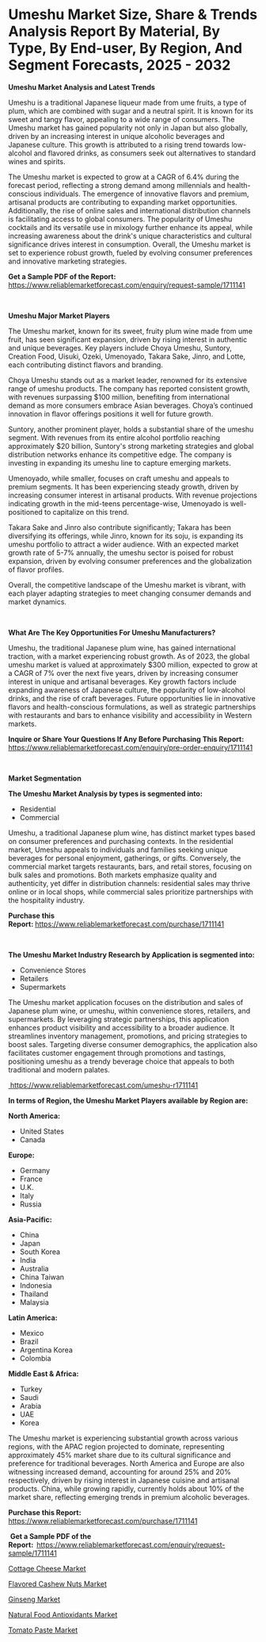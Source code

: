 <p><h1>Umeshu Market Size, Share & Trends Analysis Report By Material, By Type, By End-user, By Region, And Segment Forecasts, 2025 - 2032</h1></p><p><strong>Umeshu Market Analysis and Latest Trends</strong></p>
<p><p>Umeshu is a traditional Japanese liqueur made from ume fruits, a type of plum, which are combined with sugar and a neutral spirit. It is known for its sweet and tangy flavor, appealing to a wide range of consumers. The Umeshu market has gained popularity not only in Japan but also globally, driven by an increasing interest in unique alcoholic beverages and Japanese culture. This growth is attributed to a rising trend towards low-alcohol and flavored drinks, as consumers seek out alternatives to standard wines and spirits.</p><p>The Umeshu market is expected to grow at a CAGR of 6.4% during the forecast period, reflecting a strong demand among millennials and health-conscious individuals. The emergence of innovative flavors and premium, artisanal products are contributing to expanding market opportunities. Additionally, the rise of online sales and international distribution channels is facilitating access to global consumers. The popularity of Umeshu cocktails and its versatile use in mixology further enhance its appeal, while increasing awareness about the drink's unique characteristics and cultural significance drives interest in consumption. Overall, the Umeshu market is set to experience robust growth, fueled by evolving consumer preferences and innovative marketing strategies.</p></p>
<p><strong>Get a Sample PDF of the Report:&nbsp;</strong> <a href="https://www.reliablemarketforecast.com/enquiry/request-sample/1711141?utm_campaign=1140&utm_medium=2&utm_source=Github&utm_content=ia&utm_term=07042025&utm_id=umeshu">https://www.reliablemarketforecast.com/enquiry/request-sample/1711141</a></p>
<p>&nbsp;</p>
<p><strong>Umeshu Major Market Players</strong></p>
<p><p>The Umeshu market, known for its sweet, fruity plum wine made from ume fruit, has seen significant expansion, driven by rising interest in authentic and unique beverages. Key players include Choya Umeshu, Suntory, Creation Food, Uisuki, Ozeki, Umenoyado, Takara Sake, Jinro, and Lotte, each contributing distinct flavors and branding.</p><p>Choya Umeshu stands out as a market leader, renowned for its extensive range of umeshu products. The company has reported consistent growth, with revenues surpassing $100 million, benefiting from international demand as more consumers embrace Asian beverages. Choya’s continued innovation in flavor offerings positions it well for future growth.</p><p>Suntory, another prominent player, holds a substantial share of the umeshu segment. With revenues from its entire alcohol portfolio reaching approximately $20 billion, Suntory's strong marketing strategies and global distribution networks enhance its competitive edge. The company is investing in expanding its umeshu line to capture emerging markets.</p><p>Umenoyado, while smaller, focuses on craft umeshu and appeals to premium segments. It has been experiencing steady growth, driven by increasing consumer interest in artisanal products. With revenue projections indicating growth in the mid-teens percentage-wise, Umenoyado is well-positioned to capitalize on this trend.</p><p>Takara Sake and Jinro also contribute significantly; Takara has been diversifying its offerings, while Jinro, known for its soju, is expanding its umeshu portfolio to attract a wider audience. With an expected market growth rate of 5-7% annually, the umeshu sector is poised for robust expansion, driven by evolving consumer preferences and the globalization of flavor profiles.</p><p>Overall, the competitive landscape of the Umeshu market is vibrant, with each player adapting strategies to meet changing consumer demands and market dynamics.</p></p>
<p>&nbsp;</p>
<p><strong>What Are The Key Opportunities For Umeshu Manufacturers?</strong></p>
<p><p>Umeshu, the traditional Japanese plum wine, has gained international traction, with a market experiencing robust growth. As of 2023, the global umeshu market is valued at approximately $300 million, expected to grow at a CAGR of 7% over the next five years, driven by increasing consumer interest in unique and artisanal beverages. Key growth factors include expanding awareness of Japanese culture, the popularity of low-alcohol drinks, and the rise of craft beverages. Future opportunities lie in innovative flavors and health-conscious formulations, as well as strategic partnerships with restaurants and bars to enhance visibility and accessibility in Western markets.</p></p>
<p><strong>Inquire or Share Your Questions If Any Before Purchasing This Report:</strong> <a href="https://www.reliablemarketforecast.com/enquiry/pre-order-enquiry/1711141?utm_campaign=1140&utm_medium=2&utm_source=Github&utm_content=ia&utm_term=07042025&utm_id=umeshu">https://www.reliablemarketforecast.com/enquiry/pre-order-enquiry/1711141</a></p>
<p>&nbsp;</p>
<p><strong>Market Segmentation</strong></p>
<p><strong>The Umeshu Market Analysis by types is segmented into:</strong></p>
<p><ul><li>Residential</li><li>Commercial</li></ul></p>
<p><p>Umeshu, a traditional Japanese plum wine, has distinct market types based on consumer preferences and purchasing contexts. In the residential market, Umeshu appeals to individuals and families seeking unique beverages for personal enjoyment, gatherings, or gifts. Conversely, the commercial market targets restaurants, bars, and retail stores, focusing on bulk sales and promotions. Both markets emphasize quality and authenticity, yet differ in distribution channels: residential sales may thrive online or in local shops, while commercial sales prioritize partnerships with the hospitality industry.</p></p>
<p><strong>Purchase this Report:&nbsp;</strong><a href="https://www.reliablemarketforecast.com/purchase/1711141?utm_campaign=1140&utm_medium=2&utm_source=Github&utm_content=ia&utm_term=07042025&utm_id=umeshu">https://www.reliablemarketforecast.com/purchase/1711141</a></p>
<p>&nbsp;</p>
<p><strong>The Umeshu Market Industry Research by Application is segmented into:</strong></p>
<p><ul><li>Convenience Stores</li><li>Retailers</li><li>Supermarkets</li></ul></p>
<p><p>The Umeshu market application focuses on the distribution and sales of Japanese plum wine, or umeshu, within convenience stores, retailers, and supermarkets. By leveraging strategic partnerships, this application enhances product visibility and accessibility to a broader audience. It streamlines inventory management, promotions, and pricing strategies to boost sales. Targeting diverse consumer demographics, the application also facilitates customer engagement through promotions and tastings, positioning umeshu as a trendy beverage choice that appeals to both traditional and modern palates.</p></p>
<p><a href="https://www.reliablemarketforecast.com/umeshu-r1711141?utm_campaign=1140&utm_medium=2&utm_source=Github&utm_content=ia&utm_term=07042025&utm_id=umeshu">&nbsp;https://www.reliablemarketforecast.com/umeshu-r1711141</a></p>
<p><strong>In terms of Region, the Umeshu Market Players available by Region are:</strong></p>
<p>
    <p> <strong> North America: </strong>
        <ul>
            <li>United States</li>
            <li>Canada</li>
        </ul>
        </p> 
    <p> <strong> Europe: </strong>
        <ul>
            <li>Germany</li>
            <li>France</li>
            <li>U.K.</li>
            <li>Italy</li>
            <li>Russia</li>
        </ul>
        </p> 
    <p> <strong> Asia-Pacific: </strong>
        <ul>
            <li>China</li>
            <li>Japan</li>
            <li>South Korea</li>
            <li>India</li>
            <li>Australia</li>
            <li>China Taiwan</li>
            <li>Indonesia</li>
            <li>Thailand</li>
            <li>Malaysia</li>
        </ul>
        </p> 
    <p> <strong> Latin America: </strong>
        <ul>
            <li>Mexico</li>
            <li>Brazil</li>
            <li>Argentina Korea</li>
            <li>Colombia</li>
        </ul>
        </p> 
    <p> <strong> Middle East & Africa: </strong>
        <ul>
            <li>Turkey</li>
            <li>Saudi</li>
            <li>Arabia</li>
            <li>UAE</li>
            <li>Korea</li>
        </ul>
    </p>
    </p>
<p><p>The Umeshu market is experiencing substantial growth across various regions, with the APAC region projected to dominate, representing approximately 45% market share due to its cultural significance and preference for traditional beverages. North America and Europe are also witnessing increased demand, accounting for around 25% and 20% respectively, driven by rising interest in Japanese cuisine and artisanal products. China, while growing rapidly, currently holds about 10% of the market share, reflecting emerging trends in premium alcoholic beverages.</p></p>
<p><strong>Purchase this Report: </strong><a href="https://www.reliablemarketforecast.com/purchase/1711141?utm_campaign=1140&utm_medium=2&utm_source=Github&utm_content=ia&utm_term=07042025&utm_id=umeshu">https://www.reliablemarketforecast.com/purchase/1711141</a></p>
<p>&nbsp;<strong>Get a Sample PDF of the Report:&nbsp;&nbsp;</strong><a href="https://www.reliablemarketforecast.com/enquiry/request-sample/1711141?utm_campaign=1140&utm_medium=2&utm_source=Github&utm_content=ia&utm_term=07042025&utm_id=umeshu">https://www.reliablemarketforecast.com/enquiry/request-sample/1711141</a></p>
<p><strong></strong></p>
<p><p><a href="https://github.com/thapabylers2/Market-Research-Report-List-1/blob/main/cottage-cheese-market.md?utm_campaign=1140&utm_medium=2&utm_source=Github&utm_content=ia&utm_term=07042025&utm_id=umeshu">Cottage Cheese Market</a></p><p><a href="https://github.com/motosyuliq/Market-Research-Report-List-1/blob/main/flavored-cashew-nuts-market.md?utm_campaign=1140&utm_medium=2&utm_source=Github&utm_content=ia&utm_term=07042025&utm_id=umeshu">Flavored Cashew Nuts Market</a></p><p><a href="https://github.com/ryantindyaiz/Market-Research-Report-List-1/blob/main/ginseng-market.md?utm_campaign=1140&utm_medium=2&utm_source=Github&utm_content=ia&utm_term=07042025&utm_id=umeshu">Ginseng Market</a></p><p><a href="https://github.com/spehnluenaru/Market-Research-Report-List-1/blob/main/natural-food-antioxidants-market.md?utm_campaign=1140&utm_medium=2&utm_source=Github&utm_content=ia&utm_term=07042025&utm_id=umeshu">Natural Food Antioxidants Market</a></p><p><a href="https://github.com/muskoaizahfi/Market-Research-Report-List-1/blob/main/tomato-paste-market.md?utm_campaign=1140&utm_medium=2&utm_source=Github&utm_content=ia&utm_term=07042025&utm_id=umeshu">Tomato Paste Market</a></p></p>